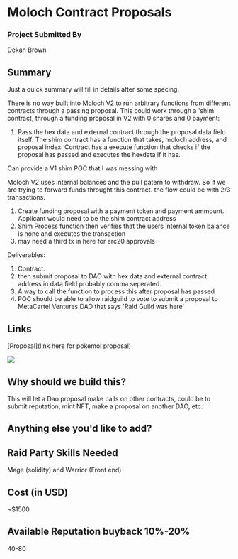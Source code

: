# Moloch Contract Proposals

### Project Submitted By

Dekan Brown

## Summary

Just a quick summary will fill in details after some specing.

There is no way built into Moloch V2 to run arbitrary functions from different contracts through a passing proposal. This could work through a 'shim' contract, through a funding proposal in V2 with 0 shares and 0 payment:

1) Pass the hex data and external contract through the proposal data field itself. The shim contract has a function that takes, moloch address, and proposal index. Contract has a execute function that checks if the proposal has passed and executes the hexdata if it has.

Can provide a V1 shim POC that I was messing with

Moloch V2 uses internal balances and the pull patern to withdraw. So if we are trying to forward funds throught this contract. the flow could be with 2/3 transactions. 

1) Create funding proposal with a payment token and payment ammount. Applicant would need to be the shim contract address
2) Shim Process function then verifies that the users internal token balance is none and executes the transaction 
3) may need a third tx in here for erc20 approvals

Deliverables:

1. Contract.
2. then submit proposal to DAO with hex data and external contract address in data field probably comma seperated.
3. A way to call the function to process this after proposal has passed
4. POC should be able to allow raidguild to vote to submit a proposal to MetaCartel Ventures DAO that says 'Raid Guild was here'

## Links

[Proposal](link here for pokemol proposal)

![](https://i.imgur.com/ae4OvF2.jpg)

## Why should we build this?

This will let a Dao proposal make calls on other contracts, could be to submit reputation, mint NFT, make a proposal on another DAO, etc. 

## Anything else you'd like to add?


## Raid Party Skills Needed

Mage (solidity) and Warrior (Front end)

## Cost (in USD)

\~$1500

## Available Reputation buyback 10%-20%

40-80
